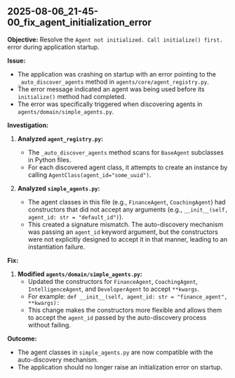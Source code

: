 ## 2025-08-06_21-45-00_fix_agent_initialization_error

**Objective:** Resolve the `Agent not initialized. Call initialize() first.` error during application startup.

**Issue:**
- The application was crashing on startup with an error pointing to the `_auto_discover_agents` method in `agents/core/agent_registry.py`.
- The error message indicated an agent was being used before its `initialize()` method had completed.
- The error was specifically triggered when discovering agents in `agents/domain/simple_agents.py`.

**Investigation:**
1.  **Analyzed `agent_registry.py`:**
    - The `_auto_discover_agents` method scans for `BaseAgent` subclasses in Python files.
    - For each discovered agent class, it attempts to create an instance by calling `AgentClass(agent_id="some_uuid")`.

2.  **Analyzed `simple_agents.py`:**
    - The agent classes in this file (e.g., `FinanceAgent`, `CoachingAgent`) had constructors that did not accept any arguments (e.g., `__init__(self, agent_id: str = "default_id")`).
    - This created a signature mismatch. The auto-discovery mechanism was passing an `agent_id` keyword argument, but the constructors were not explicitly designed to accept it in that manner, leading to an instantiation failure.

**Fix:**
1.  **Modified `agents/domain/simple_agents.py`:**
    - Updated the constructors for `FinanceAgent`, `CoachingAgent`, `IntelligenceAgent`, and `DeveloperAgent` to accept `**kwargs`.
    - For example: `def __init__(self, agent_id: str = "finance_agent", **kwargs):`
    - This change makes the constructors more flexible and allows them to accept the `agent_id` passed by the auto-discovery process without failing.

**Outcome:**
- The agent classes in `simple_agents.py` are now compatible with the auto-discovery mechanism.
- The application should no longer raise an initialization error on startup.

